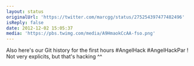```yaml
---
layout: status
originalUrl: 'https://twitter.com/marcgg/status/275254397477482496'
isReply: false
date: 2012-12-02 15:05:37
media: 'https://pbs.twimg.com/media/A9HmaokCcAA-fso.png'
---
```


Also here's our Git history for the first hours #AngelHack #AngelHackPar ! Not very explicits, but that's hacking ^^ 
